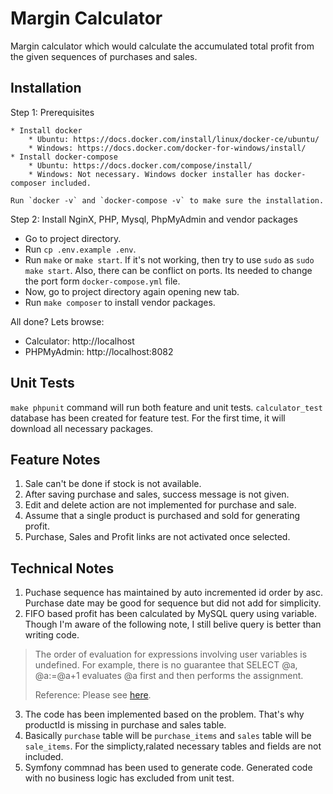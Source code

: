 # Margin Calculator

Margin calculator which would calculate the accumulated total profit from the given sequences of purchases and sales.


## Installation

Step 1: Prerequisites

    * Install docker
        * Ubuntu: https://docs.docker.com/install/linux/docker-ce/ubuntu/
        * Windows: https://docs.docker.com/docker-for-windows/install/
    * Install docker-compose
        * Ubuntu: https://docs.docker.com/compose/install/
        * Windows: Not necessary. Windows docker installer has docker-composer included.

    Run `docker -v` and `docker-compose -v` to make sure the installation.

Step 2: Install NginX, PHP, Mysql, PhpMyAdmin and vendor packages

   * Go to project directory.
   * Run `cp .env.example .env`.
   * Run `make` or `make start`. If it's not working, then try to use `sudo` as `sudo make start`. Also, there can be conflict on ports. Its needed to change the port form `docker-compose.yml` file.
   * Now, go to project directory again opening new tab.
   * Run `make composer` to install vendor packages.

All done? Lets browse:

* Calculator: http://localhost
* PHPMyAdmin: http://localhost:8082

## Unit Tests

`make phpunit` command will run both feature and unit tests. `calculator_test` database has been created for feature test. For the first time, it will download all necessary packages.

## Feature Notes

1) Sale can't be done if stock is not available.
2) After saving purchase and sales, success message is not given.
3) Edit and delete action are not implemented for purchase and sale.
4) Assume that a single product is purchased and sold for generating profit.
5) Purchase, Sales and Profit links are not activated once selected.


## Technical Notes

1) Puchase sequence has maintained by auto incremented id order by asc. Purchase date may be good for sequence but did not add for simplicity.
2) FIFO based profit has been calculated by MySQL query using variable. Though I'm aware of the following note, I still belive query is better than writing code.
> The order of evaluation for expressions involving user variables is undefined. For example, there is no guarantee that SELECT @a, @a:=@a+1 evaluates @a first and then performs the assignment.
>
> Reference: Please see [here](https://dev.mysql.com/doc/refman/8.0/en/user-variables.html).
3) The code has been implemented based on the problem. That's why productId is missing in purchase and sales table.
4) Basically `purchase` table will be `purchase_items` and `sales` table will be `sale_items`. For the simplicty,ralated necessary tables and fields are not included.
5) Symfony commnad has been used to generate code. Generated code with no business logic has excluded from unit test.
